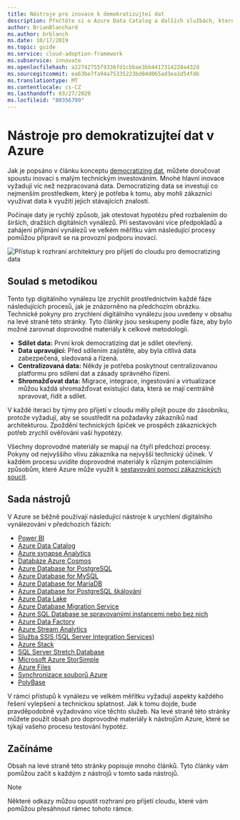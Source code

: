 ```yaml
---
title: Nástroje pro inovace k demokratizujteí dat
description: Přečtěte si o Azure Data Catalog a dalších službách, které vám pomůžou rychle otestovat hypotézu před rozbalením do širších, dražších digitálních vynálezů.
author: BrianBlanchard
ms.author: brblanch
ms.date: 10/17/2019
ms.topic: guide
ms.service: cloud-adoption-framework
ms.subservice: innovate
ms.openlocfilehash: a22742755f9336fd1cbbae3bb4417314228a432d
ms.sourcegitcommit: ea63be7fa94a75335223bd84d065ad3ea1d54fdb
ms.translationtype: MT
ms.contentlocale: cs-CZ
ms.lasthandoff: 03/27/2020
ms.locfileid: "80356799"
---
```

# <a name="tools-to-democratize-data-in-azure"></a>Nástroje pro demokratizujteí dat v Azure

Jak je popsáno v článku konceptu [democratizing dat](../considerations/data.md), můžete doručovat spoustu inovací s malým technickým investováním. Mnohé hlavní inovace vyžadují víc než nezpracovaná data. Democratizing data se investují co nejmenším prostředkem, který je potřeba k tomu, aby mohli zákazníci využívat data k využití jejich stávajících znalostí.

Počínaje daty je rychlý způsob, jak otestovat hypotézu před rozbalením do širších, dražších digitálních vynálezů. Při sestavování více předpokladů a zahájení přijímání vynálezů ve velkém měřítku vám následující procesy pomůžou připravit se na provozní podporu inovací.

![Přístup k rozhraní architektury pro přijetí do cloudu pro democratizing data](../../_images/innovate/democratize-data.png)

## <a name="alignment-to-the-methodology"></a>Soulad s metodikou

Tento typ digitálního vynálezu lze zrychlit prostřednictvím každé fáze následujících procesů, jak je znázorněno na předchozím obrázku. Technické pokyny pro zrychlení digitálního vynálezu jsou uvedeny v obsahu na levé straně této stránky. Tyto články jsou seskupeny podle fáze, aby bylo možné zarovnat doprovodné materiály k celkové metodologii.

- **Sdílet data:** První krok democratizing dat je sdílet otevřený.
- **Data upravující:** Před sdílením zajistěte, aby byla citlivá data zabezpečená, sledovaná a řízená.
- **Centralizovaná data:** Někdy je potřeba poskytnout centralizovanou platformu pro sdílení dat a zásady správného řízení.
- **Shromažďovat data:** Migrace, integrace, ingestování a virtualizace můžou každá shromažďovat existující data, která se mají centrálně spravovat, řídit a sdílet.

V každé iteraci by týmy pro přijetí v cloudu měly přejít pouze do zásobníku, protože vyžadují, aby se soustředit na požadavky zákazníků nad architekturou. Zpoždění technických špiček ve prospěch zákaznických potřeb zrychlí ověřování vaší hypotézy.

Všechny doprovodné materiály se mapují na čtyři předchozí procesy. Pokyny od nejvyššího vlivu zákazníka na nejvyšší technický účinek. V každém procesu uvidíte doprovodné materiály k různým potenciálním způsobům, které Azure může využít k [sestavování pomocí zákaznických soucit](../considerations/build.md).

## <a name="toolchain"></a>Sada nástrojů

V Azure se běžně používají následující nástroje k urychlení digitálního vynálezování v předchozích fázích:

- [Power BI](https://docs.microsoft.com/power-bi)
- [Azure Data Catalog](https://docs.microsoft.com/azure/data-catalog)
- [Azure synapse Analytics](https://docs.microsoft.com/azure/synapse-analytics)
- [Databáze Azure Cosmos](https://docs.microsoft.com/azure/cosmos-db)
- [Azure Database for PostgreSQL](https://docs.microsoft.com/azure/postgresql)
- [Azure Database for MySQL](https://docs.microsoft.com/azure/mysql)
- [Azure Database for MariaDB](https://docs.microsoft.com/azure/mariadb)
- [Azure Database for PostgreSQL škálování](https://docs.microsoft.com/azure/postgresql/concepts-hyperscale-nodes)
- [Azure Data Lake](https://docs.microsoft.com/azure/storage/blobs/data-lake-storage-introduction)
- [Azure Database Migration Service](https://docs.microsoft.com/azure/dms)
- [Azure SQL Database se spravovanými instancemi nebo bez nich](https://docs.microsoft.com/azure/sql-database)
- [Azure Data Factory](https://docs.microsoft.com/azure/data-factory)
- [Azure Stream Analytics](https://docs.microsoft.com/azure/stream-analytics)
- [Služba SSIS (SQL Server Integration Services)](https://docs.microsoft.com/sql/integration-services)
- [Azure Stack](https://docs.microsoft.com/azure-stack)
- [SQL Server Stretch Database](https://docs.microsoft.com/sql/sql-server/stretch-database)
- [Microsoft Azure StorSimple](https://docs.microsoft.com/azure/storsimple)
- [Azure Files](https://docs.microsoft.com/azure/storage/files)
- [Synchronizace souborů Azure](https://docs.microsoft.com/azure/storage/files/storage-sync-files-planning)
- [PolyBase](https://docs.microsoft.com/sql/relational-databases/polybase)

V rámci přístupů k vynálezu ve velkém měřítku vyžadují aspekty každého řešení vylepšení a technickou splatnost. Jak k tomu dojde, bude pravděpodobně vyžadováno více těchto služeb. Na levé straně této stránky můžete použít obsah pro doprovodné materiály k nástrojům Azure, které se týkají vašeho procesu testování hypotéz.

## <a name="get-started"></a>Začínáme

Obsah na levé straně této stránky popisuje mnoho článků. Tyto články vám pomůžou začít s každým z nástrojů v tomto sada nástrojů.

> [!NOTE]
> Některé odkazy můžou opustit rozhraní pro přijetí cloudu, které vám pomůžou přesáhnout rámec tohoto rámce.
